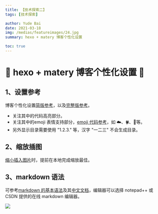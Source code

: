 ```yaml
---
title: 【技术探索二】
tags: [技术探索]

author: Yude Bai
date: 2021-03-18
img: /medias/featureimages/24.jpg
summary: hexo + matery 博客个性化设置

toc: true
---
```



# :whale: hexo + matery 博客个性化设置 :whale:


## 1、设置参考
博客个性化设置[简版参考](https://blog.csdn.net/qq_41121080/article/details/105475237)，以及[完整版参考](https://yafine-blog.cn/posts/4ab2.html#toc-heading-79)。
 - 关注其中的代码高亮部分。
 - 关注其中的emoji 表情支持部分，[emoji 代码参考](https://blog.csdn.net/Startapi/article/details/105779071)，如 :cloud:、:four_leaf_clover:、:gift_heart:等。
 - 另外显示目录需要使用 "1.2.3." 等，汉字 "一二三" 不会生成目录。


## 2、缩放插图
[缩小插入图片](https://www.jianshu.com/p/5c1805c6f0ff)时，提前在本地完成缩放最佳。


## 3、markdown 语法
可参考[markdown 的基本语法](https://www.cnblogs.com/abc-x/p/13470575.html)及其[中文文档](https://www.runoob.com/markdown/md-tutorial.html)，编辑器可以选择 notepad++ 或 CSDN 提供的在线 markdown 编辑器。


![](https://img-blog.csdnimg.cn/20210318161003336.png?x-oss-process=image/watermark,type_ZmFuZ3poZW5naGVpdGk,shadow_10,text_aHR0cHM6Ly9ibG9nLmNzZG4ubmV0L3ppbW9zYW5ndGlhbg==,size_16,color_FFFFFF,t_70#pic_center)